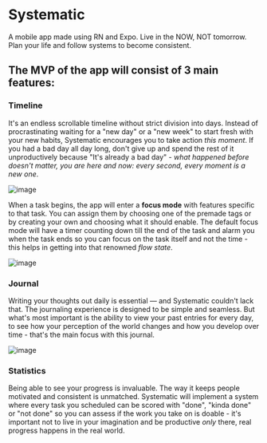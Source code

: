 # Systematic
A mobile app made using RN and Expo. Live in the NOW, NOT tomorrow. Plan your life and follow systems to become consistent.


## The MVP of the app will consist of 3 main features:

### Timeline
It's an endless scrollable timeline without strict division into days. Instead of procrastinating waiting for a "new day" or a "new week" to start fresh with your new habits, Systematic encourages you to take action *this moment*. If you had a bad day all day long, don't give up and spend the rest of it unproductively because "It's already a bad day" - *what happened before doesn't matter, you are here and now: every second, every moment is a new one*.

![image](https://github.com/user-attachments/assets/5308c770-691f-4653-8ee5-e36e591f481a)

When a task begins, the app will enter a **focus mode** with features specific to that task. You can assign them by choosing one of the premade tags or by creating your own and choosing what it should enable. The default focus mode will have a timer counting down till the end of the task and alarm you when the task ends so you can focus on the task itself and not the time - this helps in getting into that renowned *flow state*.

![image](https://github.com/user-attachments/assets/6a8c1c7b-1857-41d9-b976-ac2be4fd40ac)

### Journal
Writing your thoughts out daily is essential — and Systematic couldn't lack that. The journaling experience is designed to be simple and seamless. But what's most important is the ability to view your past entries for every day, to see how your perception of the world changes and how you develop over time - that's the main focus with this journal.

![image](https://github.com/user-attachments/assets/a49a9538-b65e-450f-828b-cec348428a08)

### Statistics
Being able to see your progress is invaluable. The way it keeps people motivated and consistent is unmatched. Systematic will implement a system where every task you scheduled can be scored with "done", "kinda done" or "not done" so you can assess if the work you take on is doable - it's important not to live in your imagination and be productive *only* there, real progress happens in the real world.
